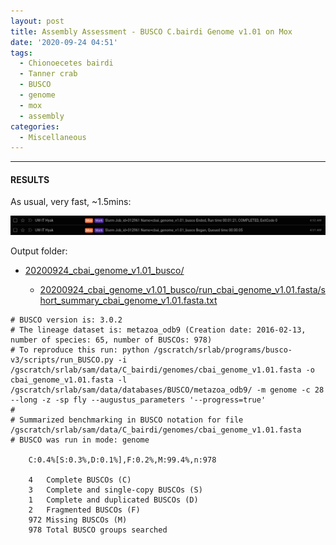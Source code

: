 ```yaml
---
layout: post
title: Assembly Assessment - BUSCO C.bairdi Genome v1.01 on Mox
date: '2020-09-24 04:51'
tags:
  - Chionoecetes bairdi
  - Tanner crab
  - BUSCO
  - genome
  - mox
  - assembly
categories:
  - Miscellaneous
---
```




---

#### RESULTS

As usual, very fast, ~1.5mins:

![BUSCO runtime on Mox](https://github.com/RobertsLab/sams-notebook/blob/master/images/screencaps/20200924_cbai_genome_v1.01_busco.png?raw=true)

Output folder:

- [20200924_cbai_genome_v1.01_busco/](https://gannet.fish.washington.edu/Atumefaciens/20200924_cbai_genome_v1.01_busco/)


  - [20200924_cbai_genome_v1.01_busco/run_cbai_genome_v1.01.fasta/short_summary_cbai_genome_v1.01.fasta.txt](https://gannet.fish.washington.edu/Atumefaciens/20200924_cbai_genome_v1.01_busco/run_cbai_genome_v1.01.fasta/short_summary_cbai_genome_v1.01.fasta.txt)

```
# BUSCO version is: 3.0.2
# The lineage dataset is: metazoa_odb9 (Creation date: 2016-02-13, number of species: 65, number of BUSCOs: 978)
# To reproduce this run: python /gscratch/srlab/programs/busco-v3/scripts/run_BUSCO.py -i /gscratch/srlab/sam/data/C_bairdi/genomes/cbai_genome_v1.01.fasta -o cbai_genome_v1.01.fasta -l /gscratch/srlab/sam/data/databases/BUSCO/metazoa_odb9/ -m genome -c 28 --long -z -sp fly --augustus_parameters '--progress=true'
#
# Summarized benchmarking in BUSCO notation for file /gscratch/srlab/sam/data/C_bairdi/genomes/cbai_genome_v1.01.fasta
# BUSCO was run in mode: genome

	C:0.4%[S:0.3%,D:0.1%],F:0.2%,M:99.4%,n:978

	4	Complete BUSCOs (C)
	3	Complete and single-copy BUSCOs (S)
	1	Complete and duplicated BUSCOs (D)
	2	Fragmented BUSCOs (F)
	972	Missing BUSCOs (M)
	978	Total BUSCO groups searched
```
